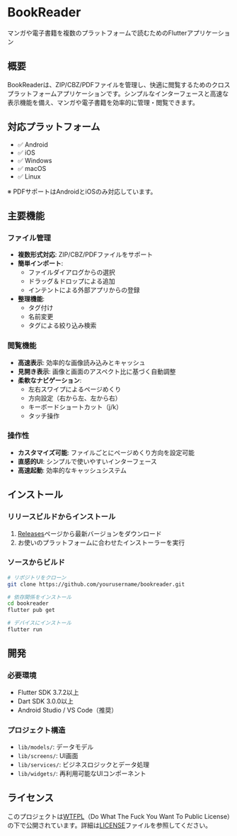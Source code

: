 # BookReader

マンガや電子書籍を複数のプラットフォームで読むためのFlutterアプリケーション

## 概要

BookReaderは、ZIP/CBZ/PDFファイルを管理し、快適に閲覧するためのクロスプラットフォームアプリケーションです。シンプルなインターフェースと高速な表示機能を備え、マンガや電子書籍を効率的に管理・閲覧できます。

## 対応プラットフォーム

- ✅ Android
- ✅ iOS
- ✅ Windows
- ✅ macOS
- ✅ Linux

※ PDFサポートはAndroidとiOSのみ対応しています。

## 主要機能

### ファイル管理

- **複数形式対応**: ZIP/CBZ/PDFファイルをサポート
- **簡単インポート**:
  - ファイルダイアログからの選択
  - ドラッグ＆ドロップによる追加
  - インテントによる外部アプリからの登録
- **整理機能**:
  - タグ付け
  - 名前変更
  - タグによる絞り込み検索

### 閲覧機能

- **高速表示**: 効率的な画像読み込みとキャッシュ
- **見開き表示**: 画像と画面のアスペクト比に基づく自動調整
- **柔軟なナビゲーション**:
  - 左右スワイプによるページめくり
  - 方向設定（右から左、左から右）
  - キーボードショートカット（j/k）
  - タッチ操作

### 操作性

- **カスタマイズ可能**: ファイルごとにページめくり方向を設定可能
- **直感的UI**: シンプルで使いやすいインターフェース
- **高速起動**: 効率的なキャッシュシステム

## インストール

### リリースビルドからインストール

1. [Releases](https://github.com/yourusername/bookreader/releases)ページから最新バージョンをダウンロード
2. お使いのプラットフォームに合わせたインストーラーを実行

### ソースからビルド

```bash
# リポジトリをクローン
git clone https://github.com/yourusername/bookreader.git

# 依存関係をインストール
cd bookreader
flutter pub get

# デバイスにインストール
flutter run
```

## 開発

### 必要環境

- Flutter SDK 3.7.2以上
- Dart SDK 3.0.0以上
- Android Studio / VS Code（推奨）

### プロジェクト構造

- `lib/models/`: データモデル
- `lib/screens/`: UI画面
- `lib/services/`: ビジネスロジックとデータ処理
- `lib/widgets/`: 再利用可能なUIコンポーネント

## ライセンス

このプロジェクトは[WTFPL](http://www.wtfpl.net/)（Do What The Fuck You Want To Public License）の下で公開されています。詳細は[LICENSE](LICENSE)ファイルを参照してください。